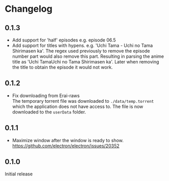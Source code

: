 # Changelog

## 0.1.3

- Add support for 'half' episodes
  e.g. episode 06.5
- Add support for titles with hypens.
  e.g. 'Uchi Tama - Uchi no Tama Shirimasen ka'. The regex used previously to remove the episode number
  part would also remove this part. Resulting in parsing the anime title as 'Uchi TamaUchi no Tama Shirimasen ka'. Later when removing the title to obtain the episode it would not work.

## 0.1.2

- Fix downloading from Erai-raws  
  The temporary torrent file was downloaded to `./data/temp.torrent` which the application does not have access to. The file is now downloaded to the `userData` folder.

## 0.1.1

- Maximize window after the window is ready to show.  
  https://github.com/electron/electron/issues/20352

## 0.1.0

Initial release
